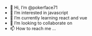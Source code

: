 - 👋 Hi, I’m @pokerface71
- 👀 I’m interested in javascript
- 🌱 I’m currently learning react and vue
- 💞️ I’m looking to collaborate on
- 📫 How to reach me ...

<!---
pokerface71/pokerface71 is a ✨ special ✨ repository because its `README.md` (this file) appears on your GitHub profile.
You can click the Preview link to take a look at your changes.
--->

